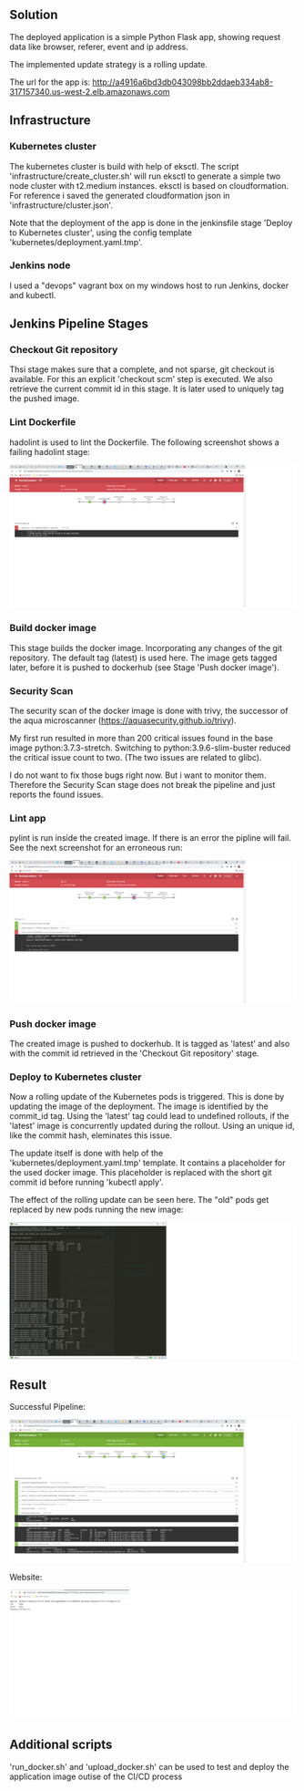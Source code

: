 
## Solution

The deployed application is a simple Python Flask app, showing request data like browser, referer, event and ip address.

The implemented update strategy is a rolling update.

The url for the app is: <http://a4916a6bd3db043098bb2ddaeb334ab8-317157340.us-west-2.elb.amazonaws.com>


## Infrastructure

### Kubernetes cluster

The kubernetes cluster is build with help of eksctl. The script 'infrastructure/create_cluster.sh' will run eksctl to generate a simple two node cluster with t2.medium instances. eksctl is based on cloudformation. For reference i saved the generated cloudformation json in 'infrastructure/cluster.json'.

Note that the deployment of the app is done in the jenkinsfile stage 'Deploy to Kubernetes cluster', using the config template 'kubernetes/deployment.yaml.tmp'.

### Jenkins node

I used a "devops" vagrant box on my windows host to run Jenkins, docker and kubectl.


## Jenkins Pipeline Stages

### Checkout Git repository

Thsi stage makes sure that a complete, and not sparse, git checkout is available. For this an explicit 'checkout scm' step is executed. We also retrieve the current commit id in this stage. It is later used to uniquely tag the pushed image.

### Lint Dockerfile

hadolint is used to lint the Dockerfile. The following screenshot shows a failing hadolint stage:

![Failed hadolint stage](/screenshots/hadolint_failing.png)

### Build docker image

This stage builds the docker image. Incorporating any changes of the git repository. The default tag (latest) is used here. The image gets tagged later, before it is pushed to dockerhub (see Stage 'Push docker image').

### Security Scan

The security scan of the docker image is done with trivy, the successor of the aqua microscanner (https://aquasecurity.github.io/trivy).

My first run resulted in more than 200 critical issues found in the base image python:3.7.3-stretch. Switching to python:3.9.6-slim-buster reduced the critical issue count to two. (The two issues are related to glibc).

I do not want to fix those bugs right now. But i want to monitor them. Therefore the Security Scan stage does not break the pipeline and just reports the found issues.

### Lint app

pylint is run inside the created image. If there is an error the pipline will fail. See the next screenshot for an erroneous run:

![Failed pylint stage](/screenshots/pylint_failing.png)

### Push docker image

The created image is pushed to dockerhub. It is tagged as 'latest' and also with the commit id retrieved in the 'Checkout Git repository' stage.

### Deploy to Kubernetes cluster

Now a rolling update of the Kubernetes pods is triggered. This is done by updating the image of the deployment. The image is identified by the commit_id tag. Using the 'latest' tag could lead to undefined rollouts, if the 'latest' image is concurrently updated during the rollout. Using an unique id, like the commit hash, eleminates this issue.

The update itself is done with help of the 'kubernetes/deployment.yaml.tmp' template. It contains a placeholder for the used docker image. This placeholder is replaced with the short git commit id before running 'kubectl apply'.

The effect of the rolling update can be seen here. The "old" pods get replaced by new pods running the new image:

![Rolling update](/screenshots/rolling_update.png)


## Result

Successful Pipeline:

![Successful Build](/screenshots/successful_build.png)

Website:

![Website](/screenshots/deployed_website.png)

## Additional scripts

'run_docker.sh' and 'upload_docker.sh' can be used to test and deploy the application image outise of the CI/CD process
